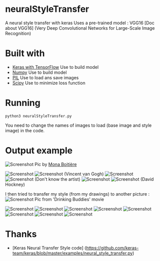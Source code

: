 # neuralStyleTransfer
A neural style transfer with keras
Uses a pre-trained model : VGG16
[Doc about VGG16] (Very Deep Convolutional Networks for Large-Scale Image Recognition)


# Built with
* [Keras with TensorFlow](https://keras.io/) Use to build model
* [Numpy](http://www.numpy.org/) Use to build model
* [PIL](https://pillow.readthedocs.io/en/3.1.x/index.html) Use to load ans save images
* [Scipy](https://www.scipy.org/about.html#) Use to minimize loss function

# Running

```
python3 neuralStyleTransfer.py
```
You need to change the names of images to load (base image and style image) in the code.

# Output example

![Screenshot](images/img.jpg)
Pic by [Mona Boitière](https://www.instagram.com/monaboitiere/)

![Screenshot](images/style1.jpg) ![Screenshot](images/style1.gif)
(Vincent van Gogh)
![Screenshot](images/style2.jpg) ![Screenshot](images/style2.gif)
(Don't know the artist)
![Screenshot](images/style4.jpg) ![Screenshot](images/style4.gif)
(David Hockney)

I then tried to transfer my style (from my drawings) to another picture :
![Screenshot](images/img2.jpg)
Pic from 'Drinking Buddies' movie

![Screenshot](images/couleur09.jpg) ![Screenshot](images/couleur09.gif)
![Screenshot](images/couleur35.jpg) ![Screenshot](images/couleur35.gif)
![Screenshot](images/couleur12.jpg) ![Screenshot](images/couleur12.gif)
![Screenshot](images/couleur41.jpg) ![Screenshot](images/couleur41.gif)

# Thanks

* [Keras Neural Transfer Style code] (https://github.com/keras-team/keras/blob/master/examples/neural_style_transfer.py)
